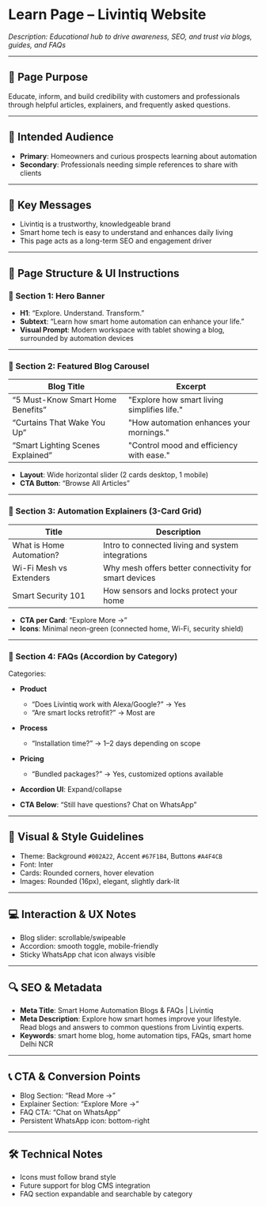 # Learn Page – Livintiq Website

_Description: Educational hub to drive awareness, SEO, and trust via blogs, guides, and FAQs_

---

## 🎯 Page Purpose

Educate, inform, and build credibility with customers and professionals through helpful articles, explainers, and frequently asked questions.

---

## 👥 Intended Audience

- **Primary**: Homeowners and curious prospects learning about automation
- **Secondary**: Professionals needing simple references to share with clients

---

## 🔑 Key Messages

- Livintiq is a trustworthy, knowledgeable brand
- Smart home tech is easy to understand and enhances daily living
- This page acts as a long-term SEO and engagement driver

---

## 🧱 Page Structure & UI Instructions

### 🔹 Section 1: Hero Banner

- **H1**: “Explore. Understand. Transform.”
- **Subtext**: “Learn how smart home automation can enhance your life.”
- **Visual Prompt**: Modern workspace with tablet showing a blog, surrounded by automation devices

---

### 🔹 Section 2: Featured Blog Carousel

| Blog Title                        | Excerpt                                      |
|----------------------------------|----------------------------------------------|
| “5 Must-Know Smart Home Benefits”| "Explore how smart living simplifies life."   |
| “Curtains That Wake You Up”      | "How automation enhances your mornings."     |
| “Smart Lighting Scenes Explained”| "Control mood and efficiency with ease."     |

- **Layout**: Wide horizontal slider (2 cards desktop, 1 mobile)
- **CTA Button**: “Browse All Articles”

---

### 🔹 Section 3: Automation Explainers (3-Card Grid)

| Title                   | Description                                                |
|-------------------------|------------------------------------------------------------|
| What is Home Automation?| Intro to connected living and system integrations          |
| Wi-Fi Mesh vs Extenders | Why mesh offers better connectivity for smart devices       |
| Smart Security 101      | How sensors and locks protect your home                   |

- **CTA per Card**: “Explore More →”
- **Icons**: Minimal neon-green (connected home, Wi-Fi, security shield)

---

### 🔹 Section 4: FAQs (Accordion by Category)

Categories:
- **Product**
  - “Does Livintiq work with Alexa/Google?” → Yes
  - “Are smart locks retrofit?” → Most are
- **Process**
  - “Installation time?” → 1–2 days depending on scope
- **Pricing**
  - “Bundled packages?” → Yes, customized options available

- **Accordion UI**: Expand/collapse
- **CTA Below**: “Still have questions? Chat on WhatsApp”

---

## 🎨 Visual & Style Guidelines

- Theme: Background `#002A22`, Accent `#67F1B4`, Buttons `#A4F4CB`
- Font: Inter
- Cards: Rounded corners, hover elevation
- Images: Rounded (16px), elegant, slightly dark-lit

---

## 💻 Interaction & UX Notes

- Blog slider: scrollable/swipeable
- Accordion: smooth toggle, mobile-friendly
- Sticky WhatsApp chat icon always visible

---

## 🔍 SEO & Metadata

- **Meta Title**: Smart Home Automation Blogs & FAQs | Livintiq
- **Meta Description**: Explore how smart homes improve your lifestyle. Read blogs and answers to common questions from Livintiq experts.
- **Keywords**: smart home blog, home automation tips, FAQs, smart home Delhi NCR

---

## 📞 CTA & Conversion Points

- Blog Section: “Read More →”
- Explainer Section: “Explore More →”
- FAQ CTA: “Chat on WhatsApp”
- Persistent WhatsApp icon: bottom-right

---

## 🛠 Technical Notes

- Icons must follow brand style
- Future support for blog CMS integration
- FAQ section expandable and searchable by category

